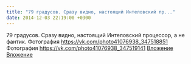 ```yaml
---
title: "79 градусов. Сразу видно, настоящий Интеловский пр..."
date: 2014-12-03 22:19:00 +0300
---
```


79 градусов. Сразу видно, настоящий Интеловский процессор, а не фантик.
Фотография
<a class="vk-attach" href="https://vk.com/photo41076938_347518851">https://vk.com/photo41076938_347518851</a>
Фотография
<a class="vk-attach" href="https://vk.com/photo41076938_347519141">https://vk.com/photo41076938_347519141</a>
<a class="vk-attach" href="https://vk.com/photo41076938_347518851">Вложение</a>
<a class="vk-attach" href="https://vk.com/photo41076938_347519141">Вложение</a>
